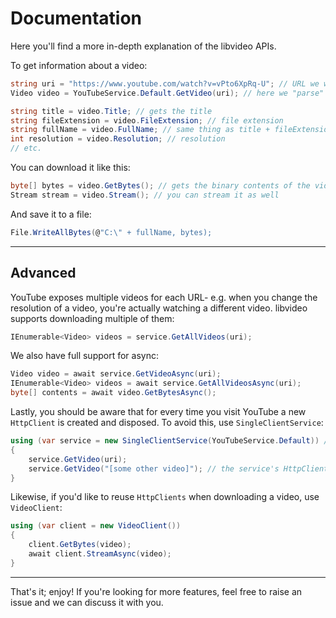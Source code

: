 # Documentation

Here you'll find a more in-depth explanation of the libvideo APIs.

To get information about a video:

```csharp
string uri = "https://www.youtube.com/watch?v=vPto6XpRq-U"; // URL we want to use
Video video = YouTubeService.Default.GetVideo(uri); // here we "parse" a Video object from the given URL

string title = video.Title; // gets the title
string fileExtension = video.FileExtension; // file extension
string fullName = video.FullName; // same thing as title + fileExtension, but provided for convenience
int resolution = video.Resolution; // resolution
// etc.
```

You can download it like this:

```csharp
byte[] bytes = video.GetBytes(); // gets the binary contents of the video
Stream stream = video.Stream(); // you can stream it as well
```

And save it to a file:

```csharp
File.WriteAllBytes(@"C:\" + fullName, bytes);
```

---

## Advanced

YouTube exposes multiple videos for each URL- e.g. when you change the resolution of a video, you're actually watching a different video. libvideo supports downloading multiple of them:

```csharp
IEnumerable<Video> videos = service.GetAllVideos(uri);
```

We also have full support for async:

```csharp
Video video = await service.GetVideoAsync(uri);
IEnumerable<Video> videos = await service.GetAllVideosAsync(uri);
byte[] contents = await video.GetBytesAsync();
```

Lastly, you should be aware that for every time you visit YouTube a new `HttpClient` is created and disposed. To avoid this, use `SingleClientService`:

```csharp
using (var service = new SingleClientService(YouTubeService.Default)) // put this in a using block to not leak memory
{
    service.GetVideo(uri);
    service.GetVideo("[some other video]"); // the service's HttpClient is reused here, saving memory and reducing GC pressure
}
```

Likewise, if you'd like to reuse `HttpClients` when downloading a video, use `VideoClient`:

```csharp
using (var client = new VideoClient())
{
    client.GetBytes(video);
    await client.StreamAsync(video);
}
```

---

That's it; enjoy! If you're looking for more features, feel free to raise an issue and we can discuss it with you.
